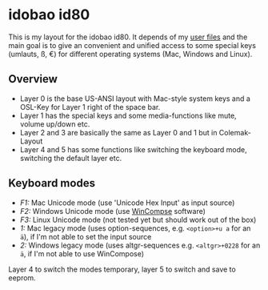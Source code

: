 # idobao id80

This is my layout for the idobao id80. It depends of my [user files](../../../../users/rverst)
and the main goal is to give an convenient and unified access to some special keys
(umlauts, ß, €) for different operating systems (Mac, Windows and Linux).

## Overview

- Layer 0 is the base US-ANSI layout with Mac-style system keys and a OSL-Key for Layer 1 right of the space bar.
- Layer 1 has the special keys and some media-functions like mute, volume up/down etc.
- Layer 2 and 3 are basically the same as Layer 0 and 1 but in Colemak-Layout
- Layer 4 and 5 has some functions like switching the keyboard mode, switching the default layer etc.


## Keyboard modes

- *F1:* Mac Unicode mode (use 'Unicode Hex Input' as input source)
- *F2:* Windows Unicode mode (use [WinCompse](https://github.com/SamHocevar/wincompose) software)
- *F3:* Linux Unicode mode (not tested yet but should work out of the box)
-  *1:* Mac legacy mode (uses option-sequences, e.g. `<option>+u a` for an `ä`), if I'm not able to set the input source
-  *2:* Windows legacy mode (uses altgr-sequences e.g. `<altgr>+0228` for an `ä`, if I'm not able to use WinCompose)

Layer 4 to switch the modes temporary, layer 5 to switch and save to eeprom.
